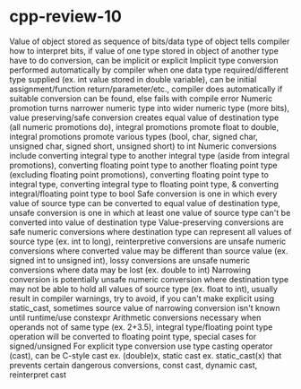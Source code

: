 # cpp-review-10

Value of object stored as sequence of bits/data type of object tells compiler how to interpret bits, if value of one type stored in object of another type have to do conversion, can be implicit or explicit
Implicit type conversion performed automatically by compiler when one data type required/different type supplied (ex. int value stored in double variable), can be initial assignment/function return/parameter/etc., compiler does automatically if suitable conversion can be found, else fails with compile error
Numeric promotion turns narrower numeric type into wider numeric type (more bits), value preserving/safe conversion creates equal value of destination type (all numeric promotions do), integral promotions promote float to double, integral promotions promote various types (bool, char, signed char, unsigned char, signed short, unsigned short) to int
Numeric conversions include converting integral type to another integral type (aside from integral promotions), converting floating point type to another floating point type (excluding floating point promotions), converting floating point type to integral type, converting integral type to floating point type, & converting integral/floating point type to bool
Safe conversion is one in which every value of source type can be converted to equal value of destination type, unsafe conversion is one in which at least one value of source type can't be converted into value of destination type
Value-preserving conversions are safe numeric conversions where destination type can represent all values of source type (ex. int to long), reinterpretive conversions are unsafe numeric conversions where converted value may be different than source value (ex. signed int to unsigned int), lossy conversions are unsafe numeric conversions where data may be lost (ex. double to int)
Narrowing conversion is potentially unsafe numeric conversion where destination type may not be able to hold all values of source type (ex. float to int), usually result in compiler warnings, try to avoid, if you can't make explicit using static_cast, sometimes source value of narrowing conversion isn't known until runtime/use constexpr
Arithmetic conversions necessary when operands not of same type (ex. 2+3.5), integral type/floating point type operation will be converted to floating point type, special cases for signed/unsigned
For explicit type conversion use type casting operator (cast), can be C-style cast ex. (double)x, static cast ex. static_cast<int>(x) that prevents certain dangerous conversions, const cast, dynamic cast, reinterpret cast